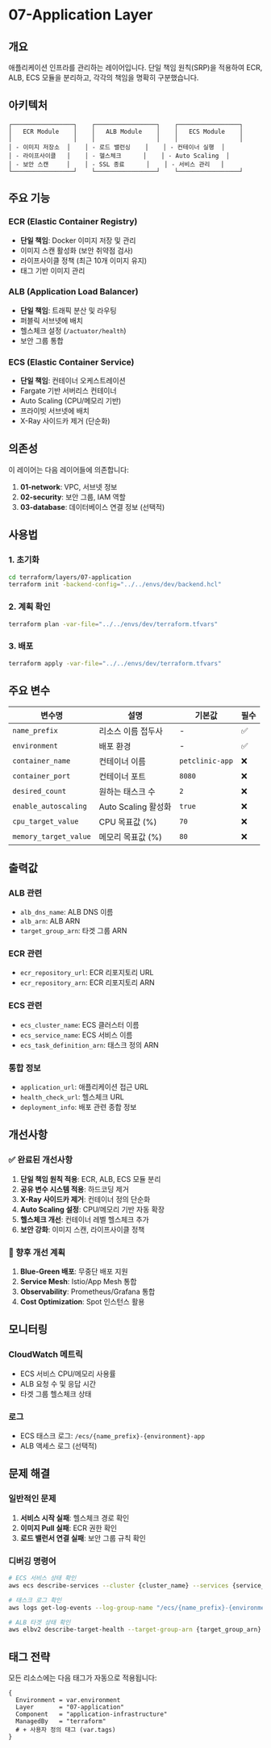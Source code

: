 # 07-Application Layer

## 개요

애플리케이션 인프라를 관리하는 레이어입니다. 단일 책임 원칙(SRP)을 적용하여 ECR, ALB, ECS 모듈을 분리하고, 각각의 책임을 명확히 구분했습니다.

## 아키텍처

```
┌─────────────────┐    ┌─────────────────┐    ┌─────────────────┐
│   ECR Module    │    │   ALB Module    │    │   ECS Module    │
│                 │    │                 │    │                 │
│ - 이미지 저장소  │    │ - 로드 밸런싱    │    │ - 컨테이너 실행  │
│ - 라이프사이클   │    │ - 헬스체크      │    │ - Auto Scaling  │
│ - 보안 스캔     │    │ - SSL 종료      │    │ - 서비스 관리   │
└─────────────────┘    └─────────────────┘    └─────────────────┘
```

## 주요 기능

### ECR (Elastic Container Registry)
- **단일 책임**: Docker 이미지 저장 및 관리
- 이미지 스캔 활성화 (보안 취약점 검사)
- 라이프사이클 정책 (최근 10개 이미지 유지)
- 태그 기반 이미지 관리

### ALB (Application Load Balancer)
- **단일 책임**: 트래픽 분산 및 라우팅
- 퍼블릭 서브넷에 배치
- 헬스체크 설정 (`/actuator/health`)
- 보안 그룹 통합

### ECS (Elastic Container Service)
- **단일 책임**: 컨테이너 오케스트레이션
- Fargate 기반 서버리스 컨테이너
- Auto Scaling (CPU/메모리 기반)
- 프라이빗 서브넷에 배치
- X-Ray 사이드카 제거 (단순화)

## 의존성

이 레이어는 다음 레이어들에 의존합니다:

1. **01-network**: VPC, 서브넷 정보
2. **02-security**: 보안 그룹, IAM 역할
3. **03-database**: 데이터베이스 연결 정보 (선택적)

## 사용법

### 1. 초기화
```bash
cd terraform/layers/07-application
terraform init -backend-config="../../envs/dev/backend.hcl"
```

### 2. 계획 확인
```bash
terraform plan -var-file="../../envs/dev/terraform.tfvars"
```

### 3. 배포
```bash
terraform apply -var-file="../../envs/dev/terraform.tfvars"
```

## 주요 변수

| 변수명 | 설명 | 기본값 | 필수 |
|--------|------|--------|------|
| `name_prefix` | 리소스 이름 접두사 | - | ✅ |
| `environment` | 배포 환경 | - | ✅ |
| `container_name` | 컨테이너 이름 | `petclinic-app` | ❌ |
| `container_port` | 컨테이너 포트 | `8080` | ❌ |
| `desired_count` | 원하는 태스크 수 | `2` | ❌ |
| `enable_autoscaling` | Auto Scaling 활성화 | `true` | ❌ |
| `cpu_target_value` | CPU 목표값 (%) | `70` | ❌ |
| `memory_target_value` | 메모리 목표값 (%) | `80` | ❌ |

## 출력값

### ALB 관련
- `alb_dns_name`: ALB DNS 이름
- `alb_arn`: ALB ARN
- `target_group_arn`: 타겟 그룹 ARN

### ECR 관련
- `ecr_repository_url`: ECR 리포지토리 URL
- `ecr_repository_arn`: ECR 리포지토리 ARN

### ECS 관련
- `ecs_cluster_name`: ECS 클러스터 이름
- `ecs_service_name`: ECS 서비스 이름
- `ecs_task_definition_arn`: 태스크 정의 ARN

### 통합 정보
- `application_url`: 애플리케이션 접근 URL
- `health_check_url`: 헬스체크 URL
- `deployment_info`: 배포 관련 종합 정보

## 개선사항

### ✅ 완료된 개선사항
1. **단일 책임 원칙 적용**: ECR, ALB, ECS 모듈 분리
2. **공유 변수 시스템 적용**: 하드코딩 제거
3. **X-Ray 사이드카 제거**: 컨테이너 정의 단순화
4. **Auto Scaling 설정**: CPU/메모리 기반 자동 확장
5. **헬스체크 개선**: 컨테이너 레벨 헬스체크 추가
6. **보안 강화**: 이미지 스캔, 라이프사이클 정책

### 🔄 향후 개선 계획
1. **Blue-Green 배포**: 무중단 배포 지원
2. **Service Mesh**: Istio/App Mesh 통합
3. **Observability**: Prometheus/Grafana 통합
4. **Cost Optimization**: Spot 인스턴스 활용

## 모니터링

### CloudWatch 메트릭
- ECS 서비스 CPU/메모리 사용률
- ALB 요청 수 및 응답 시간
- 타겟 그룹 헬스체크 상태

### 로그
- ECS 태스크 로그: `/ecs/{name_prefix}-{environment}-app`
- ALB 액세스 로그 (선택적)

## 문제 해결

### 일반적인 문제
1. **서비스 시작 실패**: 헬스체크 경로 확인
2. **이미지 Pull 실패**: ECR 권한 확인
3. **로드 밸런서 연결 실패**: 보안 그룹 규칙 확인

### 디버깅 명령어
```bash
# ECS 서비스 상태 확인
aws ecs describe-services --cluster {cluster_name} --services {service_name}

# 태스크 로그 확인
aws logs get-log-events --log-group-name "/ecs/{name_prefix}-{environment}-app"

# ALB 타겟 상태 확인
aws elbv2 describe-target-health --target-group-arn {target_group_arn}
```

## 태그 전략

모든 리소스에는 다음 태그가 자동으로 적용됩니다:

```hcl
{
  Environment = var.environment
  Layer       = "07-application"
  Component   = "application-infrastructure"
  ManagedBy   = "terraform"
  # + 사용자 정의 태그 (var.tags)
}
```